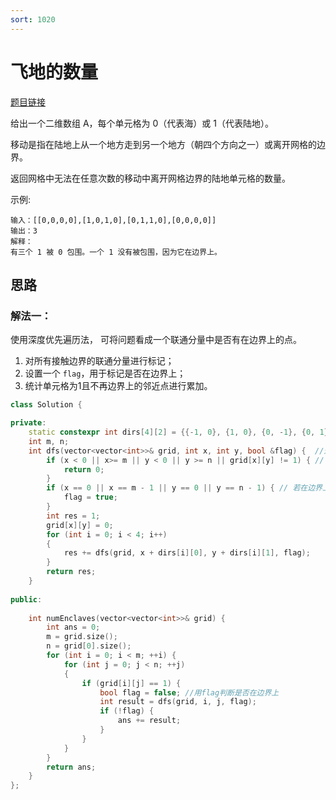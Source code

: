 ```yaml
---
sort: 1020
---
```

# 飞地的数量

[题目链接](https://leetcode-cn.com/problems/number-of-enclaves/)

给出一个二维数组 A，每个单元格为 0（代表海）或 1（代表陆地）。

移动是指在陆地上从一个地方走到另一个地方（朝四个方向之一）或离开网格的边界。

返回网格中无法在任意次数的移动中离开网格边界的陆地单元格的数量。



示例:

```
输入：[[0,0,0,0],[1,0,1,0],[0,1,1,0],[0,0,0,0]]
输出：3
解释： 
有三个 1 被 0 包围。一个 1 没有被包围，因为它在边界上。

```


## 思路

### 解法一：
使用深度优先遍历法， 可将问题看成一个联通分量中是否有在边界上的点。
1. 对所有接触边界的联通分量进行标记；
2. 设置一个 `flag`，用于标记是否在边界上；
3. 统计单元格为1且不再边界上的邻近点进行累加。

```c++
class Solution {

private:
    static constexpr int dirs[4][2] = {{-1, 0}, {1, 0}, {0, -1}, {0, 1}};
    int m, n;
    int dfs(vector<vector<int>>& grid, int x, int y, bool &flag) {  //这里是bool &flag
        if (x < 0 || x>= m || y < 0 || y >= n || grid[x][y] != 1) { // 坐标不符合或单元格的值为0
            return 0;
        }
        if (x == 0 || x == m - 1 || y == 0 || y == n - 1) { // 若在边界上
            flag = true;
        }
        int res = 1;
        grid[x][y] = 0;
        for (int i = 0; i < 4; i++)
        {
            res += dfs(grid, x + dirs[i][0], y + dirs[i][1], flag);
        }
        return res;
    }
    
public:
    
    int numEnclaves(vector<vector<int>>& grid) {
        int ans = 0;
        m = grid.size();
        n = grid[0].size();
        for (int i = 0; i < m; ++i) {
            for (int j = 0; j < n; ++j) 
            {
                if (grid[i][j] == 1) {
                    bool flag = false; //用flag判断是否在边界上
                    int result = dfs(grid, i, j, flag);
                    if (!flag) {
                        ans += result;
                    }
                }
            }
        }
        return ans;
    }
};
```

